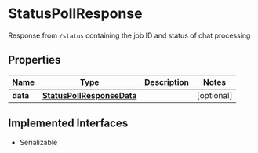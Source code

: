 

# StatusPollResponse

Response from `/status` containing the job ID and status of chat processing

## Properties

Name | Type | Description | Notes
------------ | ------------- | ------------- | -------------
**data** | [**StatusPollResponseData**](StatusPollResponseData.md) |  |  [optional]


## Implemented Interfaces

* Serializable


